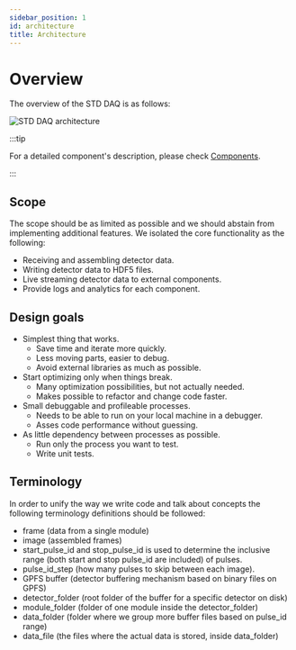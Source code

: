 ```yaml
---
sidebar_position: 1
id: architecture
title: Architecture
---
```


# Overview

The overview of the STD DAQ is as follows:

![STD DAQ architecture](https://github.com/paulscherrerinstitute/sf_daq_buffer/raw/master/docs/sf_daq_buffer-overview.jpg)

:::tip

For a detailed component's description, please check [Components](../Components/std-udp-recv).

:::


## Scope

The scope should be as limited as possible and we should abstain from 
implementing additional features. We isolated the core functionality as the following:

- Receiving and assembling detector data.
- Writing detector data to HDF5 files.
- Live streaming detector data to external components.
- Provide logs and analytics for each component.

## Design goals

- Simplest thing that works.
  - Save time and iterate more quickly.
  - Less moving parts, easier to debug.
  - Avoid external libraries as much as possible.
- Start optimizing only when things break.
  - Many optimization possibilities, but not actually needed.
  - Makes possible to refactor and change code faster.
- Small debuggable and profileable processes.
  - Needs to be able to run on your local machine in a debugger.
  - Asses code performance without guessing.
- As little dependency between processes as possible.
  - Run only the process you want to test.
  - Write unit tests.

## Terminology

In order to unify the way we write code and talk about concepts the following 
terminology definitions should be followed:

- frame (data from a single module)
- image (assembled frames)
- start_pulse_id and stop_pulse_id is used to determine the 
inclusive range (both start and stop pulse_id are included) of pulses.
- pulse_id_step (how many pulses to skip between each image).
- GPFS buffer (detector buffering mechanism based on binary files on GPFS)
- detector_folder (root folder of the buffer for a specific detector on disk)
- module_folder (folder of one module inside the detector_folder)
- data_folder (folder where we group more buffer files based on pulse_id range)
- data_file (the files where the actual data is stored, inside data_folder)

